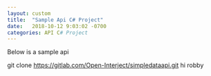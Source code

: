 ```yaml
---
layout: custom
title:  "Sample Api C# Project"
date:   2018-10-12 9:03:02 -0700
categories: API C# Project
---
```



Below is a sample api 

git clone https://gitlab.com/Open-Interject/simpledataapi.git
hi robby
